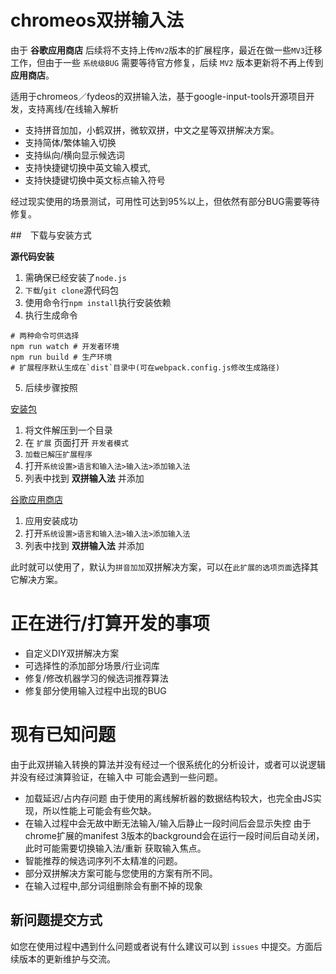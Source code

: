 # chromeos双拼输入法

由于 __谷歌应用商店__ 后续将不支持上传`MV2`版本的扩展程序，最近在做一些`MV3`迁移工作，但由于一些 `系统级BUG`
需要等待官方修复，后续 `MV2` 版本更新将不再上传到 __应用商店__。

适用于chromeos／fydeos的双拼输入法，基于google-input-tools开源项目开发，支持离线/在线输入解析
- 支持拼音加加，小鹤双拼，微软双拼，中文之星等双拼解决方案。
- 支持简体/繁体输入切换
- 支持纵向/横向显示候选词
- 支持快捷键切换中英文输入模式,
- 支持快捷键切换中英文标点输入符号

经过现实使用的场景测试，可用性可达到95%以上，但依然有部分BUG需要等待修复。

##　下载与安装方式

__源代码安装__

1. 需确保已经安装了`node.js`
2. `下载`/`git clone`源代码包
3. 使用命令行`npm install`执行安装依赖
4. 执行生成命令
```shell
# 两种命令可供选择
npm run watch # 开发者环境
npm run build # 生产环境
# 扩展程序默认生成在`dist`目录中(可在webpack.config.js修改生成路径)

```
5. 后续步骤按照


[安装包](https://github.com/zhangkaiser/chromeos-shuangpin-ime/releases) 


1. 将文件解压到一个目录
2. 在 `扩展` 页面打开 `开发者模式`
3. `加载已解压扩展程序`
4. 打开`系统设置>语言和输入法>输入法>添加输入法`
5. 列表中找到 __双拼输入法__ 并添加

[谷歌应用商店](https://chrome.google.com/webstore/detail/enmcjlgogceppnhfkaimbjlcmcnmihbo)
1. 应用安装成功
2. 打开`系统设置>语言和输入法>输入法>添加输入法`
3. 列表中找到 __双拼输入法__ 并添加

此时就可以使用了，默认为`拼音加加`双拼解决方案，可以在`此扩展的选项页面`选择其它解决方案。

# 正在进行/打算开发的事项

- 自定义DIY双拼解决方案
- 可选择性的添加部分场景/行业词库
- 修复/修改机器学习的候选词推荐算法
- 修复部分使用输入过程中出现的BUG

# 现有已知问题

由于此双拼输入转换的算法并没有经过一个很系统化的分析设计，或者可以说逻辑并没有经过演算验证，在输入中
可能会遇到一些问题。

- 加载延迟/占内存问题
由于使用的离线解析器的数据结构较大，也完全由JS实现，所以性能上可能会有些欠缺。
- 在输入过程中会无故中断无法输入/输入后静止一段时间后会显示失控
由于chrome扩展的manifest 3版本的background会在运行一段时间后自动关闭，此时可能需要切换输入法/重新
获取输入焦点。
- 智能推荐的候选词序列不太精准的问题。
- 部分双拼解决方案可能与您使用的方案有所不同。
- 在输入过程中,部分词组删除会有删不掉的现象

## 新问题提交方式

如您在使用过程中遇到什么问题或者说有什么建议可以到 `issues` 中提交。方面后续版本的更新维护与交流。
